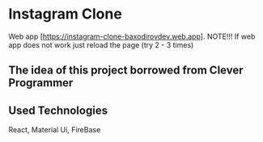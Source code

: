 # Instagram Clone
Web app [https://instagram-clone-baxodirovdev.web.app].
NOTE!!! If web app does not work just reload the page (try 2 - 3 times)

## The idea of this project borrowed from Clever Programmer 
## Used Technologies
React,
Material Ui,
FireBase